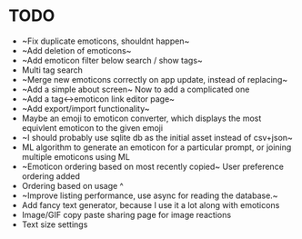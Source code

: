 # TODO
* ~Fix duplicate emoticons, shouldnt happen~
* ~Add deletion of emoticons~
* ~Add emoticon filter below search / show tags~
* Multi tag search
* ~Merge new emoticons correctly on app update, instead of replacing~
* ~Add a simple about screen~ Now to add a complicated one
* ~Add a tag<->emoticon link editor page~
* ~Add export/import functionality~
* Maybe an emoji to emoticon converter, which displays the most equivlent emoticon to the given emoji
* ~I should probably use sqlite db as the initial asset instead of csv+json~
* ML algorithm to generate an emoticon for a particular prompt, or joining multiple emoticons using ML
* ~Emoticon ordering based on most recently copied~ User preference ordering added
* Ordering based on usage ^
* ~Improve listing performance, use async for reading the database.~
* Add fancy text generator, because I use it a lot along with emoticons
* Image/GIF copy paste sharing page for image reactions
* Text size settings